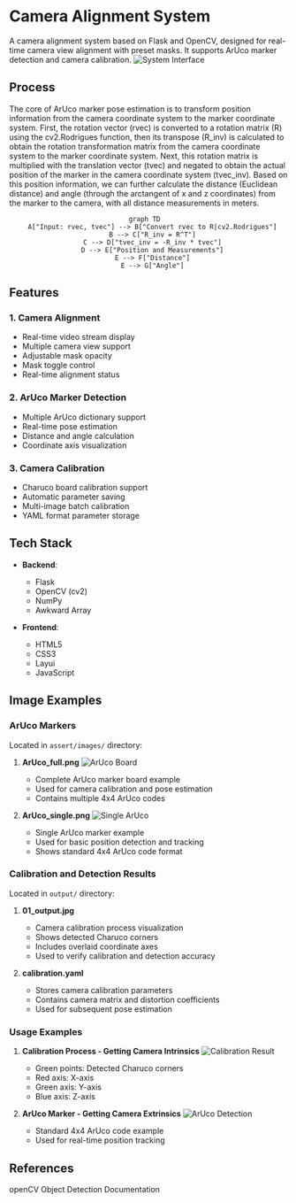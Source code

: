 # Camera Alignment System

A camera alignment system based on Flask and OpenCV, designed for real-time camera view alignment with preset masks. It supports ArUco marker detection and camera calibration.
![System Interface](assert/images/flask.jpg)


## Process
The core of ArUco marker pose estimation is to transform position information from the camera coordinate system to the marker coordinate system. First, the rotation vector (rvec) is converted to a rotation matrix (R) using the cv2.Rodrigues function, then its transpose (R_inv) is calculated to obtain the rotation transformation matrix from the camera coordinate system to the marker coordinate system. Next, this rotation matrix is multiplied with the translation vector (tvec) and negated to obtain the actual position of the marker in the camera coordinate system (tvec_inv). Based on this position information, we can further calculate the distance (Euclidean distance) and angle (through the arctangent of x and z coordinates) from the marker to the camera, with all distance measurements in meters.


<center>  

```mermaid  
graph TD  
    A["Input: rvec, tvec"] --> B["Convert rvec to R|cv2.Rodrigues"]  
    B --> C["R_inv = R^T"]  
    C --> D["tvec_inv = -R_inv * tvec"]  
    D --> E["Position and Measurements"]  
    E --> F["Distance"]  
    E --> G["Angle"]  
```  
</center> 

## Features

### 1. Camera Alignment
- Real-time video stream display
- Multiple camera view support
- Adjustable mask opacity
- Mask toggle control
- Real-time alignment status

### 2. ArUco Marker Detection
- Multiple ArUco dictionary support
- Real-time pose estimation
- Distance and angle calculation
- Coordinate axis visualization

### 3. Camera Calibration
- Charuco board calibration support
- Automatic parameter saving
- Multi-image batch calibration
- YAML format parameter storage

## Tech Stack

- **Backend**:
  - Flask
  - OpenCV (cv2)
  - NumPy
  - Awkward Array
  
- **Frontend**:
  - HTML5
  - CSS3
  - Layui
  - JavaScript

## Image Examples

### ArUco Markers
Located in `assert/images/` directory:

1. **ArUco_full.png**
   ![ArUco Board](assert/images/ArUco_full.png)
   - Complete ArUco marker board example
   - Used for camera calibration and pose estimation
   - Contains multiple 4x4 ArUco codes

2. **ArUco_single.png**
   ![Single ArUco](assert/images/ArUco_single.png)
   - Single ArUco marker example
   - Used for basic position detection and tracking
   - Shows standard 4x4 ArUco code format

### Calibration and Detection Results
Located in `output/` directory:

1. **01_output.jpg**
   - Camera calibration process visualization
   - Shows detected Charuco corners
   - Includes overlaid coordinate axes
   - Used to verify calibration and detection accuracy

2. **calibration.yaml**
   - Stores camera calibration parameters
   - Contains camera matrix and distortion coefficients
   - Used for subsequent pose estimation

### Usage Examples

1. **Calibration Process - Getting Camera Intrinsics**
   ![Calibration Result](output/01_output.jpg)
   - Green points: Detected Charuco corners
   - Red axis: X-axis
   - Green axis: Y-axis
   - Blue axis: Z-axis

2. **ArUco Marker - Getting Camera Extrinsics**
   ![ArUco Detection](output/position.jpg)
   - Standard 4x4 ArUco code example
   - Used for real-time position tracking



## References

openCV Object Detection Documentation